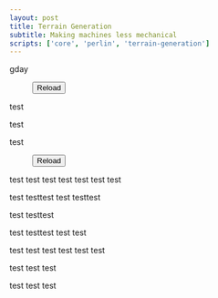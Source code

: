 ```yaml
---
layout: post
title: Terrain Generation
subtitle: Making machines less mechanical
scripts: ['core', 'perlin', 'terrain-generation']
---
```

gday
<figure>
<canvas id="canvas0" width="1600" height="900"></canvas>
<div class="overlay">
<button type="submit" class="btn btn-secondary btn-sm" onclick="generate_canvas0(); draw_canvas0()">Reload</button>
</div>
<script>
let {generate: generate_canvas0, draw: draw_canvas0} = generator("canvas0", {
        perlinOptions: {scale:200,octaves:4,lacunarity:2.0,persistence:0.5},
    });
</script>
</figure>
test

test

test

<figure>
<canvas id="canvas1" class="prevent-scroll" width="800" height="800"></canvas>
<div class="overlay">
<button type="submit" class="btn btn-secondary btn-sm" onclick="generate_canvas1(); draw_canvas1()">Reload</button>
</div>

<script>

let colourscheme = [
    [-0.2,  [15,40,144,255]],
    [0,     [39,71,144,255]],
    [0.1,   [198,166,100,255]],
    [1,     [11,102,35,255]]
]

let {canvas: canvas1, generate: generate_canvas1, draw: draw_canvas1} = generator("canvas1", {
    perlinOptions: {scale:120,octaves:4,lacunarity:2,persistence:0.5},
    heightMapper: getCenterModifier(getLinearRangeMapper(-1.8,2,-0.5,-0.5)),
    colourMapper: getColorChunk(colourscheme),
});

let mouse = {x:0, y:0}
let animationID = 0;
let mouseRadius = 150;
let prevMouse = {x: 0, y: 0};
setHoverAction(canvas1, p => {mouse=p}, () => {
    window.cancelAnimationFrame(animationID);
    animationID = requestAnimationFrame(() => {
        draw_canvas1({
            colourMapper: (v, {x, y}) => {
                if (Math.hypot(mouse.x-x, mouse.y-y) < mouseRadius) {
                    return applyGreyscale(v);
                } else {
                    return getColorChunk(colourscheme)(v);
                }
            },
            x1: Math.min(prevMouse.x, mouse.x) - mouseRadius, 
            y1: Math.min(prevMouse.y, mouse.y) - mouseRadius,
            x2: Math.max(prevMouse.x, mouse.x) + mouseRadius,
            y2: Math.max(prevMouse.y, mouse.y) + mouseRadius,
        });
        prevMouse = mouse;
    });
});

setEndAction(canvas1, () => {
    window.cancelAnimationFrame(animationID);
    animationID = requestAnimationFrame(() => {
        draw_canvas1();
    });
});

generate_canvas1();
draw_canvas1();
</script>

</figure>
test
test
test
test
test
test
test

test
testtest
test
testtest

test
testtest

test
testtest
test
test

test
test
test
test
test
test

test
test
test


test
test
test